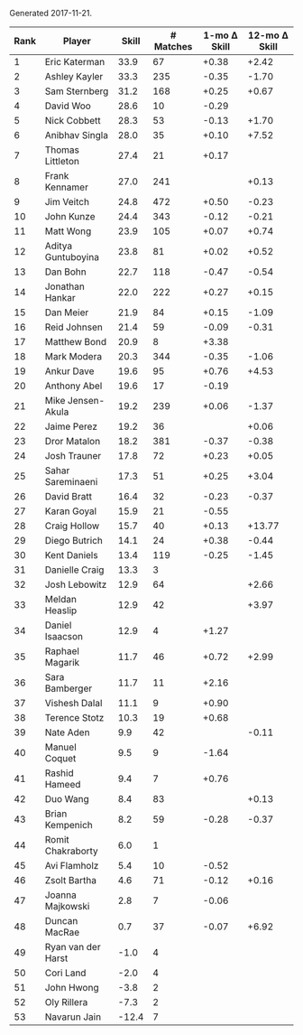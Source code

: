 Generated 2017-11-21.

| Rank | Player             | Skill | # Matches | 1-mo Δ Skill | 12-mo Δ Skill |
|------|--------------------|-------|-----------|--------------|---------------|
|    1 | Eric Katerman      |  33.9 |        67 |        +0.38 |         +2.42 |
|    2 | Ashley Kayler      |  33.3 |       235 |        -0.35 |         -1.70 |
|    3 | Sam Sternberg      |  31.2 |       168 |        +0.25 |         +0.67 |
|    4 | David Woo          |  28.6 |        10 |        -0.29 |               |
|    5 | Nick Cobbett       |  28.3 |        53 |        -0.13 |         +1.70 |
|    6 | Anibhav Singla     |  28.0 |        35 |        +0.10 |         +7.52 |
|    7 | Thomas Littleton   |  27.4 |        21 |        +0.17 |               |
|    8 | Frank Kennamer     |  27.0 |       241 |              |         +0.13 |
|    9 | Jim Veitch         |  24.8 |       472 |        +0.50 |         -0.23 |
|   10 | John Kunze         |  24.4 |       343 |        -0.12 |         -0.21 |
|   11 | Matt Wong          |  23.9 |       105 |        +0.07 |         +0.74 |
|   12 | Aditya Guntuboyina |  23.8 |        81 |        +0.02 |         +0.52 |
|   13 | Dan Bohn           |  22.7 |       118 |        -0.47 |         -0.54 |
|   14 | Jonathan Hankar    |  22.0 |       222 |        +0.27 |         +0.15 |
|   15 | Dan Meier          |  21.9 |        84 |        +0.15 |         -1.09 |
|   16 | Reid Johnsen       |  21.4 |        59 |        -0.09 |         -0.31 |
|   17 | Matthew Bond       |  20.9 |         8 |        +3.38 |               |
|   18 | Mark Modera        |  20.3 |       344 |        -0.35 |         -1.06 |
|   19 | Ankur Dave         |  19.6 |        95 |        +0.76 |         +4.53 |
|   20 | Anthony Abel       |  19.6 |        17 |        -0.19 |               |
|   21 | Mike Jensen-Akula  |  19.2 |       239 |        +0.06 |         -1.37 |
|   22 | Jaime Perez        |  19.2 |        36 |              |         +0.06 |
|   23 | Dror Matalon       |  18.2 |       381 |        -0.37 |         -0.38 |
|   24 | Josh Trauner       |  17.8 |        72 |        +0.23 |         +0.05 |
|   25 | Sahar Sareminaeni  |  17.3 |        51 |        +0.25 |         +3.04 |
|   26 | David Bratt        |  16.4 |        32 |        -0.23 |         -0.37 |
|   27 | Karan Goyal        |  15.9 |        21 |        -0.55 |               |
|   28 | Craig Hollow       |  15.7 |        40 |        +0.13 |        +13.77 |
|   29 | Diego Butrich      |  14.1 |        24 |        +0.38 |         -0.44 |
|   30 | Kent Daniels       |  13.4 |       119 |        -0.25 |         -1.45 |
|   31 | Danielle Craig     |  13.3 |         3 |              |               |
|   32 | Josh Lebowitz      |  12.9 |        64 |              |         +2.66 |
|   33 | Meldan Heaslip     |  12.9 |        42 |              |         +3.97 |
|   34 | Daniel Isaacson    |  12.9 |         4 |        +1.27 |               |
|   35 | Raphael Magarik    |  11.7 |        46 |        +0.72 |         +2.99 |
|   36 | Sara Bamberger     |  11.7 |        11 |        +2.16 |               |
|   37 | Vishesh Dalal      |  11.1 |         9 |        +0.90 |               |
|   38 | Terence Stotz      |  10.3 |        19 |        +0.68 |               |
|   39 | Nate Aden          |   9.9 |        42 |              |         -0.11 |
|   40 | Manuel Coquet      |   9.5 |         9 |        -1.64 |               |
|   41 | Rashid Hameed      |   9.4 |         7 |        +0.76 |               |
|   42 | Duo Wang           |   8.4 |        83 |              |         +0.13 |
|   43 | Brian Kempenich    |   8.2 |        59 |        -0.28 |         -0.37 |
|   44 | Romit Chakraborty  |   6.0 |         1 |              |               |
|   45 | Avi Flamholz       |   5.4 |        10 |        -0.52 |               |
|   46 | Zsolt Bartha       |   4.6 |        71 |        -0.12 |         +0.16 |
|   47 | Joanna Majkowski   |   2.8 |         7 |        -0.06 |               |
|   48 | Duncan MacRae      |   0.7 |        37 |        -0.07 |         +6.92 |
|   49 | Ryan van der Harst |  -1.0 |         4 |              |               |
|   50 | Cori Land          |  -2.0 |         4 |              |               |
|   51 | John Hwong         |  -3.8 |         2 |              |               |
|   52 | Oly Rillera        |  -7.3 |         2 |              |               |
|   53 | Navarun Jain       | -12.4 |         7 |              |               |